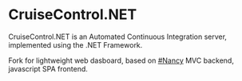 # CruiseControl.NET
CruiseControl.NET is an Automated Continuous Integration server, implemented using the .NET Framework.

Fork for lightweight web dasboard, based on [#Nancy](https://github.com/NancyFx/Nancy) MVC backend, javascript SPA frontend.
